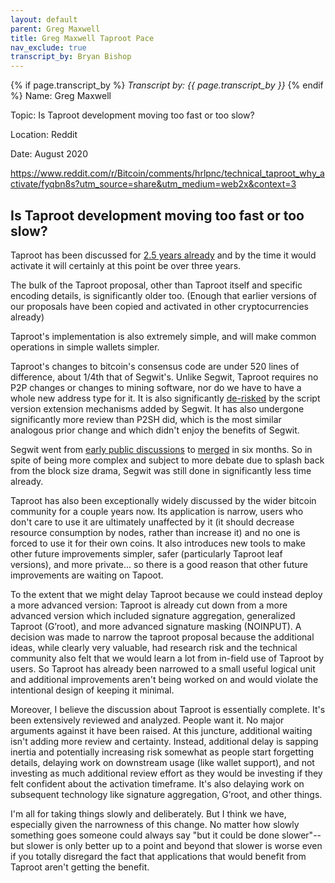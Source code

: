 ```yaml
---
layout: default
parent: Greg Maxwell
title: Greg Maxwell Taproot Pace
nav_exclude: true
transcript_by: Bryan Bishop
---
```


{% if page.transcript_by %} <i>Transcript by:
{{ page.transcript_by }}</i> {% endif %} Name: Greg Maxwell

Topic: Is Taproot development moving too fast or too slow?

Location: Reddit

Date: August 2020

https://www.reddit.com/r/Bitcoin/comments/hrlpnc/technical_taproot_why_activate/fyqbn8s?utm_source=share&utm_medium=web2x&context=3

## Is Taproot development moving too fast or too slow?

Taproot has been discussed
for [2.5 years already](https://lists.linuxfoundation.org/pipermail/bitcoin-dev/2018-January/015614.html) and
by the time it would activate it will certainly at this point be over
three years.

The bulk of the Taproot proposal, other than Taproot itself and specific
encoding details, is significantly older too. (Enough that earlier
versions of our proposals have been copied and activated in other
cryptocurrencies already)

Taproot's implementation is also extremely simple, and will make common
operations in simple wallets simpler.

Taproot's changes to bitcoin's consensus code are under 520 lines of
difference, about 1/4th that of Segwit's. Unlike Segwit, Taproot
requires no P2P changes or changes to mining software, nor do we have to
have a whole new address type for it. It is also
significantly [de-risked](https://twitter.com/theinstagibbs/status/1285018236719976448) by
the script version extension mechanisms added by Segwit. It has also
undergone significantly more review than P2SH did, which is the most
similar analogous prior change and which didn't enjoy the benefits of
Segwit.

Segwit went
from [early public discussions](https://lists.linuxfoundation.org/pipermail/bitcoin-dev/2015-December/011935.html) to [merged](https://bitcoinmagazine.com/articles/segregated-witness-will-be-merged-into-bitcoin-core-release-soon-1466787770) in
six months. So in spite of being more complex and subject to more debate
due to splash back from the block size drama, Segwit was still done
in significantly less time already.

Taproot has also been exceptionally widely discussed by the wider
bitcoin community for a couple years now. Its application is narrow,
users who don't care to use it are ultimately unaffected by it (it
should decrease resource consumption by nodes, rather than increase it)
and no one is forced to use it for their own coins. It also introduces
new tools to make other future improvements simpler, safer (particularly
Taproot leaf versions), and more private... so there is a good reason
that other future improvements are waiting on Tapoot.

To the extent that we might delay Taproot because we could instead
deploy a more advanced version: Taproot is already cut down from a more
advanced version which included signature aggregation, generalized
Taproot (G’root), and more advanced signature masking (NOINPUT). A
decision was made to narrow the taproot proposal because the additional
ideas, while clearly very valuable, had research risk and the technical
community also felt that we would learn a lot from in-field use of
Taproot by users. So Taproot has already been narrowed to a small useful
logical unit and additional improvements aren't being worked on and
would violate the intentional design of keeping it minimal.

Moreover, I believe the discussion about Taproot is essentially
complete. It's been extensively reviewed and analyzed. People want it.
No major arguments against it have been raised. At this juncture,
additional waiting isn't adding more review and certainty. Instead,
additional delay is sapping inertia and potentially increasing risk
somewhat as people start forgetting details, delaying work on downstream
usage (like wallet support), and not investing as much additional review
effort as they would be investing if they felt confident about the
activation timeframe. It's also delaying work on subsequent technology
like signature aggregation, G’root, and other things.

I'm all for taking things slowly and deliberately. But I think we have,
especially given the narrowness of this change. No matter how slowly
something goes someone could always say "but it could be done slower"--
but slower is only better up to a point and beyond that slower
is worse even if you totally disregard the fact that applications that
would benefit from Taproot aren't getting the benefit.
